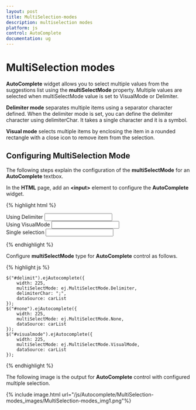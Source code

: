 ```yaml
---
layout: post
title: MultiSelection-modes
description: multiselection modes
platform: js
control: AutoComplete
documentation: ug
---
```


# MultiSelection modes

**AutoComplete** widget allows you to select multiple values from the suggestions list using the **multiSelectMode** property. Multiple values are selected when multiSelectMode value is set to VisualMode or Delimiter. 

**Delimiter mode** separates multiple items using a separator character defined. When the delimiter mode is set, you can define the delimiter character using delimiterChar. It takes a single character and it is a symbol. 

**Visual mode** selects multiple items by enclosing the item in a rounded rectangle with a close icon to remove item from the selection.

## Configuring MultiSelection Mode

The following steps explain the configuration of the **multiSelectMode** for an **AutoComplete** textbox.

 In the **HTML** page, add an **&lt;input&gt;** element to configure the **AutoComplete** widget.

{% highlight html %}

<div style="margin-right: 20px;">
    <span class="txt">Using Delimiter</span>
    <input type="text" id="delimit" />
</div>

<div style="margin-right: 20px;">
    <span class="txt">Using VisualMode</span>
    <input type="text" id="visualmode" />
</div>

<div>
    <span class="txt">Single selection</span>
    <input type="text" id="none" />
</div>


{% endhighlight %}


 Configure **multiSelectMode** type for **AutoComplete** control as follows.

{% highlight js %}


    $("#delimit").ejAutocomplete({
        width: 225,
        multiSelectMode: ej.MultiSelectMode.Delimiter,
        delimiterChar: ";",
        dataSource: carList
    });
    $("#none").ejAutocomplete({
        width: 225,
        multiSelectMode: ej.MultiSelectMode.None,
        dataSource: carList
    });
    $("#visualmode").ejAutocomplete({
        width: 225,
        multiSelectMode: ej.MultiSelectMode.VisualMode,
        dataSource: carList
    });


{% endhighlight %}



The following image is the output for **AutoComplete** control with configured multiple selection.

{% include image.html url="/js/Autocomplete/MultiSelection-modes_images/MultiSelection-modes_img1.png"%}

